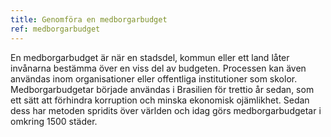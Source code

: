 ```yaml
---
title: Genomföra en medborgarbudget
ref: medborgarbudget
---
```


En medborgarbudget är när en stadsdel, kommun eller ett land låter invånarna bestämma över en viss del av  budgeten. Processen kan även användas inom organisationer eller offentliga institutioner som skolor. Medborgarbudgetar började användas i Brasilien för trettio år sedan, som ett sätt att förhindra korruption och minska ekonomisk ojämlikhet. Sedan dess har metoden spridits över världen och idag görs medborgarbudgetar i omkring 1500 städer.

